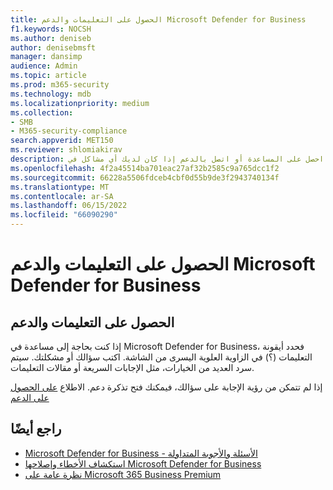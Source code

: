 ```yaml
---
title: الحصول على التعليمات والدعم Microsoft Defender for Business
f1.keywords: NOCSH
ms.author: deniseb
author: denisebmsft
manager: dansimp
audience: Admin
ms.topic: article
ms.prod: m365-security
ms.technology: mdb
ms.localizationpriority: medium
ms.collection:
- SMB
- M365-security-compliance
search.appverid: MET150
ms.reviewer: shlomiakirav
description: احصل على المساعدة أو اتصل بالدعم إذا كان لديك أي مشاكل في Defender for Business.
ms.openlocfilehash: 4f2a45514ba701eac27af32b2585c9a765dcc1f2
ms.sourcegitcommit: 66228a5506fdceb4cbf0d55b9de3f2943740134f
ms.translationtype: MT
ms.contentlocale: ar-SA
ms.lasthandoff: 06/15/2022
ms.locfileid: "66090290"
---
```

# <a name="get-help-and-support-for-microsoft-defender-for-business"></a>الحصول على التعليمات والدعم Microsoft Defender for Business

## <a name="get-help-and-support"></a>الحصول على التعليمات والدعم

إذا كنت بحاجة إلى مساعدة في Microsoft Defender for Business، فحدد أيقونة التعليمات (؟) في الزاوية العلوية اليسرى من الشاشة. اكتب سؤالك أو مشكلتك. سيتم سرد العديد من الخيارات، مثل الإجابات السريعة أو مقالات التعليمات.

إذا لم تتمكن من رؤية الإجابة على سؤالك، فيمكنك فتح تذكرة دعم. الاطلاع [على الحصول على الدعم](../../admin/get-help-support.md)


## <a name="see-also"></a>راجع أيضًا

- [Microsoft Defender for Business - الأسئلة والأجوبة المتداولة](mdb-faq.yml)
- [استكشاف الأخطاء وإصلاحها Microsoft Defender for Business](mdb-troubleshooting.yml) 
- [نظرة عامة على Microsoft 365 Business Premium](../../business-premium/index.md)